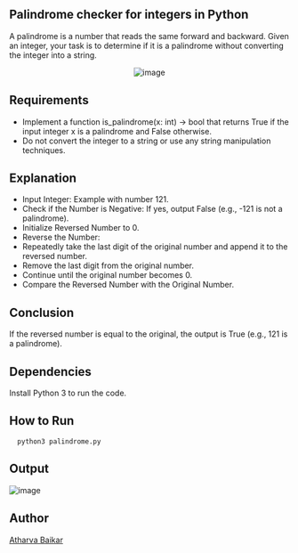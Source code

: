 
## Palindrome checker for integers in Python

A palindrome is a number that reads the same forward and backward. Given an integer, your task is to determine if it is a palindrome without converting the integer into a string.

<p align="center">
  <img src="https://github.com/DarkGuardian641/Python-Mini-Projects/assets/91188597/bda7ba55-f010-46e6-bfb5-be19676698fc" alt="image">
</p>

## Requirements

- Implement a function is_palindrome(x: int) -> bool that returns True if the input integer x is a palindrome and False otherwise.
- Do not convert the integer to a string or use any string manipulation techniques.

## Explanation

- Input Integer: Example with number 121.
- Check if the Number is Negative: If yes, output False (e.g., -121 is not a palindrome).
- Initialize Reversed Number to 0.
- Reverse the Number:
- Repeatedly take the last digit of the original number and append it to the reversed number.
- Remove the last digit from the original number.
- Continue until the original number becomes 0.
- Compare the Reversed Number with the Original Number.

## Conclusion

If the reversed number is equal to the original, the output is True (e.g., 121 is a palindrome).

## Dependencies

Install Python 3 to run the code.

## How to Run

```python3
  python3 palindrome.py
```
## Output

![image](https://github.com/DarkGuardian641/Python-Mini-Projects/assets/91188597/b93ee8ae-d524-42a8-ad0f-600cbd95d456)

## Author
[Atharva Baikar](https://github.com/DarkGuardian641)
